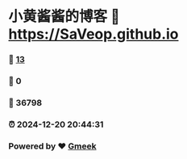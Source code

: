 # 小黄酱酱的博客 :link: https://SaVeop.github.io 
### :page_facing_up: [13](https://SaVeop.github.io/tag.html) 
### :speech_balloon: 0 
### :hibiscus: 36798 
### :alarm_clock: 2024-12-20 20:44:31 
### Powered by :heart: [Gmeek](https://github.com/Meekdai/Gmeek)
